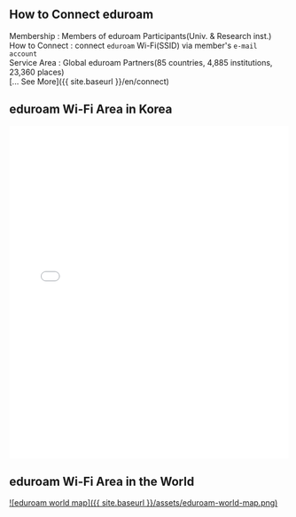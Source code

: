 ## How to Connect eduroam

Membership : Members of eduroam Participants(Univ. & Research inst.)  
How to Connect : connect `eduroam` Wi-Fi(SSID) via member's `e-mail account`  
Service Area : Global eduroam Partners(85 countries, 4,885 institutions, 23,360 places)  
[... See More]({{ site.baseurl }}/en/connect)

## eduroam Wi-Fi Area in Korea

<iframe src="/map/index.html?key=AIzaSyBmmnJJ_u1LM05Ogt9yG1zyiuD-9nvYyJ0" style="border:0px; height:600px;" width="100%"></iframe>

## eduroam Wi-Fi Area in the World

[![eduroam world map]({{ site.baseurl }}/assets/eduroam-world-map.png)](https://monitor.eduroam.org/map_service_loc.php)
